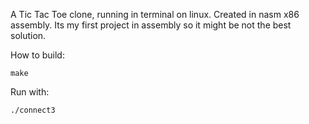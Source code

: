 A Tic Tac Toe clone, running in terminal on linux. Created in nasm x86 assembly.
Its my first project in assembly so it might be not the best solution.

How to build:
```
make
```
Run with:
```
./connect3
```
